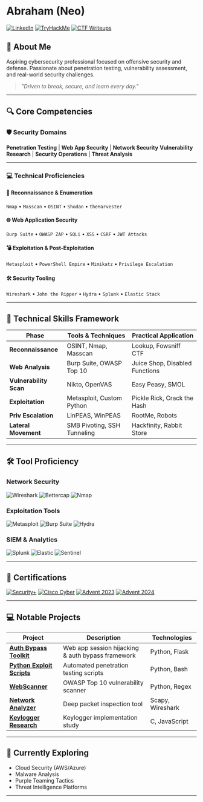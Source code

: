 
# Abraham (Neo)

[![LinkedIn](https://img.shields.io/badge/-LinkedIn-0072b1?style=for-the-badge&logo=linkedin&logoColor=white)](https://www.linkedin.com/in/abr-ahamis)
[![TryHackMe](https://img.shields.io/badge/-TryHackMe%20Profile-212C42?style=for-the-badge&logo=tryhackme&logoColor=white)](https://tryhackme.com/Neo-virex)
[![CTF Writeups](https://img.shields.io/badge/CTF%20Writeups-D14836?style=for-the-badge&logo=internet-explorer&logoColor=white)](https://neo-virex.vercel.app/)

## 🚀 About Me
Aspiring cybersecurity professional focused on offensive security and defense. Passionate about penetration testing, vulnerability assessment, and real-world security challenges.

> *"Driven to break, secure, and learn every day."*

---

## 🔍 Core Competencies

### 🛡️ Security Domains

**Penetration Testing** | **Web App Security** | **Network Security**
**Vulnerability Research** | **Security Operations** | **Threat Analysis**

---

### 💻 Technical Proficiencies

#### 🔎 Reconnaissance & Enumeration

`Nmap` • `Masscan` • `OSINT` • `Shodan` • `theHarvester`

#### 🌐 Web Application Security

`Burp Suite` • `OWASP ZAP` • `SQLi` • `XSS` • `CSRF` • `JWT Attacks`

#### 💣 Exploitation & Post-Exploitation

`Metasploit` • `PowerShell Empire` • `Mimikatz` • `Privilege Escalation`

#### 🛠️ Security Tooling

`Wireshark` • `John the Ripper` • `Hydra` • `Splunk` • `Elastic Stack`

---


## 🔧 Technical Skills Framework
| Phase                   | Tools & Techniques                  | Practical Application          |
|-------------------------|-------------------------------------|--------------------------------|
| **Reconnaissance**      | OSINT, Nmap, Masscan               | Lookup, Fowsniff CTF           |
| **Web Analysis**        | Burp Suite, OWASP Top 10           | Juice Shop, Disabled Functions |
| **Vulnerability Scan**  | Nikto, OpenVAS                     | Easy Peasy, SMOL               |
| **Exploitation**        | Metasploit, Custom Python          | Pickle Rick, Crack the Hash    |
| **Priv Escalation**     | LinPEAS, WinPEAS                   | RootMe, Robots                 |
| **Lateral Movement**    | SMB Pivoting, SSH Tunneling        | Hackfinity, Rabbit Store       |

---

## 🛠️ Tool Proficiency

### Network Security
![Wireshark](https://img.shields.io/badge/Wireshark-1679A7?style=flat-square&logo=wireshark&logoColor=white)
![Bettercap](https://img.shields.io/badge/Bettercap-00B2A9?style=flat-square)
![Nmap](https://img.shields.io/badge/Nmap-004B49?style=flat-square&logo=nmap&logoColor=white)

### Exploitation Tools
![Metasploit](https://img.shields.io/badge/Metasploit-0E1D1D?style=flat-square&logo=metasploit&logoColor=white)
![Burp Suite](https://img.shields.io/badge/Burp_Suite-FD0000?style=flat-square)
![Hydra](https://img.shields.io/badge/Hydra-FF0000?style=flat-square)

### SIEM & Analytics
![Splunk](https://img.shields.io/badge/Splunk-000000?style=flat-square&logo=splunk&logoColor=white)
![Elastic](https://img.shields.io/badge/Elastic_Search-005571?style=flat-square&logo=elastic&logoColor=white)
![Sentinel](https://img.shields.io/badge/Azure_Sentinel-0078D4?style=flat-square&logo=microsoft&logoColor=white)

---

## 📜 Certifications
[![Security+](https://img.shields.io/badge/CompTIA_Security+-FF0000?style=flat-square&logo=comptia&logoColor=white)]()
[![Cisco Cyber](https://img.shields.io/badge/Cisco_Intro_to_Cybersecurity-0072C6?style=flat-square&logo=cisco&logoColor=white)]()
[![Advent 2023](https://img.shields.io/badge/Advent_of_Cyber_2023-4BA543?style=flat-square)]()
[![Advent 2024](https://img.shields.io/badge/Advent_of_Cyber_2024-FFDD00?style=flat-square)]()

---

## 💻 Notable Projects
| Project | Description | Technologies |
|---------|-------------|--------------|
| **[Auth Bypass Toolkit](https://github.com/Abr-ahamis/Firewall-project)** | Web app session hijacking & auth bypass framework | Python, Flask |
| **[Python Exploit Scripts](https://github.com/Abr-ahamis/Image-Stego-Encryptor)** | Automated penetration testing scripts | Python, Bash |
| **[WebScanner](https://github.com/Abr-ahamis/WebScanner)** | OWASP Top 10 vulnerability scanner | Python, Regex |
| **[Network Analyzer](https://github.com/Abr-ahamis/Network.py)** | Deep packet inspection tool | Scapy, Wireshark |
| **[Keylogger Research](https://github.com/Abr-ahamis/Python-and-C-Keyloggers)** | Keylogger implementation study | C, JavaScript |
---

## 🌱 Currently Exploring
- Cloud Security (AWS/Azure)
- Malware Analysis
- Purple Teaming Tactics
- Threat Intelligence Platforms
  
---
